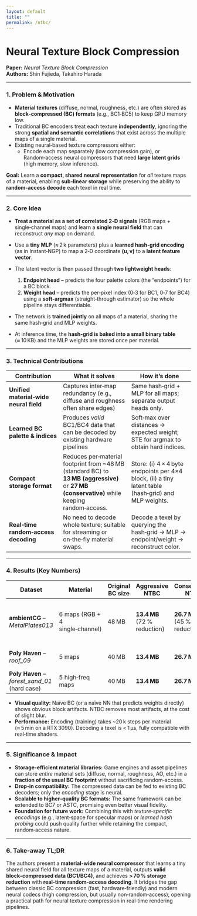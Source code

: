 ```yaml
---
layout: default
title: ""
permalink: /ntbc/
---
```

<script type="text/x-mathjax-config">MathJax.Hub.Config({tex2jax:{inlineMath:[['\$','\$'],['\\(','\\)']],processEscapes:true},CommonHTML: {matchFontHeight:false}});</script>
<script type="text/javascript" async src="https://cdnjs.cloudflare.com/ajax/libs/mathjax/2.7.1/MathJax.js?config=TeX-MML-AM_CHTML"></script> 

# Neural Texture Block Compression

**Paper:** *Neural Texture Block Compression*  
**Authors:** Shin Fujieda, Takahiro Harada

---

### 1. Problem & Motivation
- **Material textures** (diffuse, normal, roughness, etc.) are often stored as **block‑compressed (BC) formats** (e.g., BC1‑BC5) to keep GPU memory low.
- Traditional BC encoders treat each texture **independently**, ignoring the strong **spatial and semantic correlations** that exist across the multiple maps of a single material.
- Existing neural‑based texture compressors either:
  - Encode each map separately (low compression gain), or  
  Random‑access neural compressors that need **large latent grids** (high memory, slow inference).

**Goal:** Learn a **compact, shared neural representation** for *all* texture maps of a material, enabling **sub‑linear storage** while preserving the ability to **random‑access decode** each texel in real time.

---

### 2. Core Idea
- **Treat a material as a set of correlated 2‑D signals** (RGB maps + single‑channel maps) and learn a **single neural field** that can reconstruct *any* map on demand.
- Use a **tiny MLP** (≈ 2 k parameters) plus a **learned hash‑grid encoding** (as in Instant‑NGP) to map a 2‑D coordinate **(u, v)** to a **latent feature vector**.
- The latent vector is then passed through **two lightweight heads**:
  1. **Endpoint head** – predicts the four palette colors (the “endpoints”) for a BC block.
  2. **Weight head** – predicts the per‑pixel index (0‑3 for BC1, 0‑7 for BC4) using a **soft‑argmax** (straight‑through estimator) so the whole pipeline stays differentiable.

- The network is **trained jointly** on all maps of a material, sharing the same hash‑grid and MLP weights.  
- At inference time, the **hash‑grid is baked into a small binary table** (≈ 10 KB) and the MLP weights are stored once per material.

---

### 3. Technical Contributions
| Contribution | What it solves | How it’s done |
|--------------|----------------|---------------|
| **Unified material‑wide neural field** | Captures inter‑map redundancy (e.g., diffuse and roughness often share edges) | Same hash‑grid + MLP for all maps; separate output heads only. |
| **Learned BC palette & indices** | Produces *valid* BC1/BC4 data that can be decoded by existing hardware pipelines | Soft‑max over distances → expected weight; STE for argmax to obtain hard indices. |
| **Compact storage format** | Reduces per‑material footprint from ~48 MB (standard BC) to **13 MB (aggressive)** or **27 MB (conservative)** while keeping random‑access. | Store: (i) 4 × 4 byte endpoints per 4×4 block, (ii) a tiny latent table (hash‑grid) and MLP weights. |
| **Real‑time random‑access decoding** | No need to decode whole texture; suitable for streaming or on‑the‑fly material swaps. | Decode a texel by querying the hash‑grid → MLP → endpoint/weight → reconstruct color. |

---

### 4. Results (Key Numbers)

| Dataset | Material | Original BC size | Aggressive NTBC | Conservative NTBC | PSNR (dB) – Diffuse |
|---------|----------|------------------|-----------------|-------------------|----------------------|
| **ambientCG** – *MetalPlates013* | 6 maps (RGB + 4 single‑channel) | 48 MB | **13.4 MB** (72 % reduction) | **26.7 MB** (45 % reduction) | 38.6 (aggr) / 38.6 (cons) vs. 42.5 (reference) |
| **Poly Haven** – *roof_09* | 5 maps | 40 MB | **13.4 MB** | **26.7 MB** | 37.4 / 37.4 vs. 40.3 (reference) |
| **Poly Haven** – *forest_sand_01* (hard case) | 5 high‑freq maps | 40 MB | **13.4 MB** | **26.7 MB** | 25.9 / 26.0 vs. 31.4 (reference) |

- **Visual quality:** Naïve BC (or a naïve NN that predicts weights directly) shows obvious block artifacts. NTBC removes most artifacts, at the cost of slight blur.
- **Performance:** Encoding (training) takes ~20 k steps per material (≈ 5 min on a RTX 3090). Decoding a texel is < 1 µs, fully compatible with real‑time shaders.

---

### 5. Significance & Impact
- **Storage‑efficient material libraries:** Game engines and asset pipelines can store *entire* material sets (diffuse, normal, roughness, AO, etc.) in a **fraction of the usual BC footprint** without sacrificing random‑access.
- **Drop‑in compatibility:** The compressed data can be fed to existing BC decoders; only the *encoding* stage is neural.
- **Scalable to higher‑quality BC formats:** The same framework can be extended to BC7 or ASTC, promising even better visual fidelity.
- **Foundation for future work:** Combining this with *texture‑specific encodings* (e.g., latent‑space for specular maps) or *learned hash probing* could push quality further while retaining the compact, random‑access nature.

---

### 6. Take‑away TL;DR
The authors present a **material‑wide neural compressor** that learns a tiny shared neural field for all texture maps of a material, outputs **valid block‑compressed data (BC1/BC4)**, and achieves **> 70 % storage reduction** with **real‑time random‑access decoding**. It bridges the gap between classic BC compression (fast, hardware‑friendly) and modern neural codecs (high compression, but usually non‑random‑access), opening a practical path for neural texture compression in real‑time rendering pipelines.

